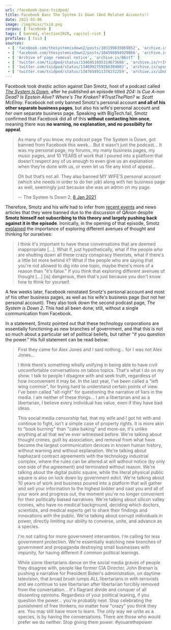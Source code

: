 ```yaml
---
url: /facebook-bans-tsidpod/
title: Facebook Bans The System Is Down (And Related Accounts!)
date: 2021-01-06
image: /img/misc/tsid.png
corpos: [ facebook ]
tags: [ banned, election2020, capitol-riot ]
profiles: [ tsid ]
sources:
 - [ 'facebook.com/thesystemisdown2/posts/103199035069852', 'archive.is/wIT9H' ]
 - [ 'facebook.com/thesystemisdown2/posts/104598894929866', 'archive.is/OFz0y' ]
 - [ 'Archive of page removal notice', 'archive.is/B6stT' ]
 - [ 'twitter.com/tsidpod/status/1346951695314673666', 'archive.is/rrICb' ]
 - [ 'twitter.com/tsidpod/status/1346992759266304002', 'archive.is/upsnx' ]
 - [ 'twitter.com/tsidpod/status/1347658911378272259', 'archive.is/iDsby' ]
---
```


Facebook took drastic action against Dan Smotz, host of a podcast
called [_The System Is Down_](/profiles/tsid/), after he published an episode
titled _204: Is Cue A-non Dead? Is Epstein Alive? Where's The Kraken?
#TrustThePlan? w. Scott McElroy_. Facebook not only banned Smotz's personal
account **and all of his other separate business pages**, but also his wife's
personal account and _her own_ separate business page. Speaking with
BigTech.fail, Smotz confirmed that Facebook did all of this **without
contacting him once**, meaning there was **no warning, no explanation, and no
possibilty for appeal**.

>  As many of you know, my podcast page The System is Down, got banned from
>  Facebook this week... But it wasn’t just the podcast... It was my personal
>  page, my forums, my many business pages, my music pages, and 10 YEARS of
>  work that I poured into a platform that doesn’t respect any of us enough to
>  even give us an explanation when they’re done with us, or even let us file
>  any kind of appeal...
>
>  Oh but that’s not all. They also banned MY WIFE’S personal account (which
>  she needs in order to do her job) along with her business page as well,
>  seemingly just because she was an admin on my page.
>
> -- The System Is Down 2, [8 Jan 2021](https://archive.is/OFz0y#selection-1723.1-1727.198)

Therefore, Smotz and his wife had to infer from [recent
events](/t/us-capitol-riot/) and news articles that they were banned due to the
discussion of QAnon despite **Smotz himself not subscribing to this theory and
largely pushing back against it in the episode**. Ironically, in the opening of
that episode, Smotz [explained](https://youtu.be/f1shf3h9474?t=468) the
importance of exploring different avenues of thought and thinking for
ourselves:

> I think it's important to have these conversations that are deemed
> inappropriate [...]. What if, just hypothetically, what if the people who are
> shutting down all these crazy conspiracy theorists, what if there's a little
> bit more behind it? What if the people who are saying that you're not allowed
> to dig into one topic, maybe there's more of a reason than "it's false." If
> you think that exploring different avenues of thought [...] [is] dangerous,
> then that's just because you don't know how to think for yourself.

A few weeks later, Facebook reinstated Smotz's personal account and most of his
other business pages, as well as his wife's business page (but not her personal
account). They also took down the second podcast page, _The System is Down 2_.
This had all been done, still, without a single communication from Facebook.

In a statement, Smotz pointed out that these technology corporations are
essentially functioning as new branches of government, and that this is not so
much about a particular set of political beliefs, but rather "if you question
the power." His full statement can be read below:

> First they came for Alex Jones and I said nothing... for I was not Alex
> Jones...
>
> I think there's something wholly unifying in being able to have civil
> uncomfortable conversations on taboo topics. That's what I do on my show. I
> talk to people I disagree with and seek truth, regardless of how inconvenient
> it may be.  In the last year, I've been called a "left wing commie", for
> trying hard to understand certain points of view. I've been called
> "alt-right" for questioning the narrative of liars in the media.  I am
> neither of these things... I am a libertarian and as a libertarian, I believe
> every individual has value, even if they have bad ideas.
>
> This social media censorship fad, that my wife and I got hit with and
> continue to fight, isn't a simple case of property rights. It is more akin to
> "book burning" than "cake baking" and more-so, it's unlike anything at all
> that we've ever witnessed before. We're talking about thought crimes, guilt
> by association, and removal from what have become the largest communication
> devices in known human history, without warning and without explanation.
> We're talking about haphazard contract agreements with the technology
> industrial complex, where the rules can be altered at will without notice (by
> only one side of the agreement) and terminated without reason. We're talking
> about the digital public square, while the literal physical public square is
> also on lock down by government edict. We're talking about 10 years of work
> and business poured into a platform that will gather and sell your
> information to the highest bidder and cast you and all of your work and
> progress out, the moment you're no longer convenient for their politically
> biased narratives. We're talking about silicon valley cronies, who have no
> medical background, deciding which doctors, scientists, and medical experts
> get to share their findings and innovations with the public. We're talking
> about corrupt individuals in power, directly limiting our ability to
> converse, unite, and advance as a species. 
>
> I'm not calling for more government intervention. I'm calling for less
> government protection. We're essentially watching new branches of government
> and propaganda destroying small businesses with impunity, for having
> different if common political leanings.
>
> While some libertarians dance on the social media graves of people they
> disagree with, people like former CIA Director, John Brenan is pushing a
> narrative for President Biden's administration, on daytime television, that
> broad brush lumps ALL libertarians in with terrorists and we continue to see
> libertarian after libertarian forcibly removed from the conversation... It's
> flagrant divide and conquer of all dissenting opinions.  Regardless of your
> political leaning, if you question the power... you're probably next. Stop
> celebrating the punishment of free thinkers, no matter how "crazy" you think
> they are. You may still have more to learn.  The only way we unite as a
> species, is by having the conversations. There are those who would prefer we
> do neither. Stop giving them power. #youarethepower
